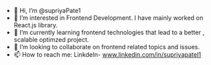 - 👋 Hi, I’m @supriyaPate1
- 👀 I’m interested in Frontend Development. I have mainly worked on React.js library.
- 🌱 I’m currently learning frontend technologies that lead to a better , scalable optimzed project.
- 💞️ I’m looking to collaborate on frontend related topics and issues.
- 📫 How to reach me: LinkdeIn- www.linkedin.com/in/supriyapatel1

<!---
supriyaPate1/supriyaPate1 is a ✨ special ✨ repository because its `README.md` (this file) appears on your GitHub profile.
You can click the Preview link to take a look at your changes.
--->
